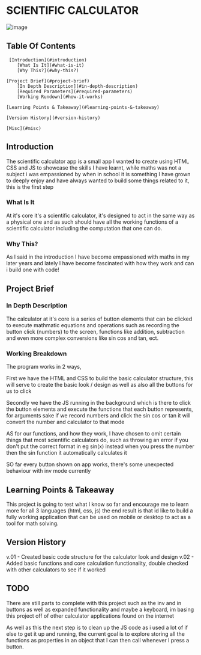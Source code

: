 # SCIENTIFIC CALCULATOR

![image](https://github.com/ShaAnder/Misc_JS_Portfolio_Projects/assets/129494996/4dce0017-c704-4c15-81bd-a681037a7848)


## Table Of Contents

     [Introduction](#introduction)
        [What Is It](#what-is-it)
        [Why This?](#why-this?)

    [Project Brief](#project-brief)
        [In Depth Description](#in-depth-description)
        [Required Parameters](#required-parameters)
        [Working Rundown](#how-it-works)

    [Learning Points & Takeaway](#learning-points-&-takeaway)

    [Version History](#version-history)

    [Misc](#misc)

## Introduction

The scientific calculator app is a small app I wanted to create using HTML CSS and JS to showcase the skills I have learnt, while maths was not a subject i was empassioned by when in school it is something I have grown to deeply enjoy and have always wanted to build some things related to it, this is the first step

### What Is It

At it's core it's a scientific calculator, it's designed to act in the same way as a physical one and as such should have all the working functions of a scientific calculator including the computation that one can do.

### Why This?

As I said in the introduction I have become empassioned with maths in my later years and lately I have become fascinated with how they work and can i build one with code!

## Project Brief

### In Depth Description

The calculator at it's core is a series of button elements that can be clicked to execute mathmatic equations and operations such as recording the button click (numbers) to the screen, functions like addition, subtraction and even more complex conversions like sin cos and tan, ect.

### Working Breakdown

The program works in 2 ways,

First we have the HTML and CSS to build the basic calculator structure, this will serve to create the basic look / design as well as also all the buttons for us to click

Secondly we have the JS running in the background which is there to click the button elements and execute the functions that each button represents, for arguments sake if we record numbers and click the sin cos or tan it will convert the number and calculator to that mode

AS for our functions, and how they work, I have chosen to omit certain things that most scientific calculators do, such as throwing an error if you don't put the correct format in eg sin(x) instead when you press the number then the sin function it automatically calculates it

SO far every button shown on app works, there's some unexpected behaviour with inv mode currently

## Learning Points & Takeaway

This project is going to test what I know so far and encourage me to learn more for all 3 languages (html, css, js) the end result is that id like to build a fully working application that can be used on mobile or desktop to act as a tool for math solving.

## Version History

v.01 - Created basic code structure for the calculator look and design
v.02 - Added basic functions and core calculation functionality, double checked with other calculators to see if it worked

## TODO

There are still parts to complete with this project such as the inv and in buttons as well as expanded functionality and maybe a keyboard, im basing this project off of other calculator applications found on the internet

As well as this the next step is to clean up the JS code as i used a lot of if else to get it up and running, the current goal is to explore storing all the functions as properties in an object that I can then call whenever I press a button.
